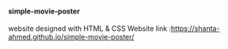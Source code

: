 ﻿#### simple-movie-poster
website designed with HTML & CSS
Website link :https://shanta-ahmed.github.io/simple-movie-poster/
